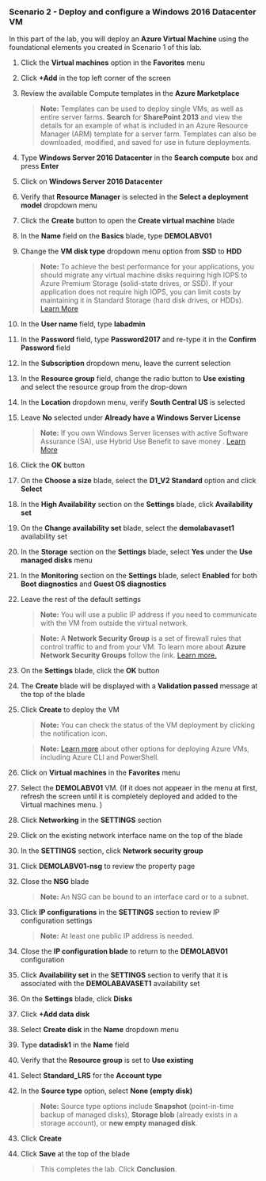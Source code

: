 ### **Scenario 2 - Deploy and configure a Windows 2016 Datacenter VM**

In this part of the lab, you will deploy an **Azure Virtual Machine** using the foundational elements you created in Scenario 1 of this lab.

1. Click the **Virtual machines** option in the **Favorites** menu
2. Click **+Add** in the top left corner of the screen
3. Review the available Compute templates in the **Azure Marketplace**

    >**Note:** Templates can be used to deploy single VMs, as well as entire server farms. **Search** for **SharePoint 2013** and view the details for an example of what is included in an Azure Resource Manager (ARM) template for a server farm. Templates can also be downloaded, modified, and saved for use in future deployments. 
 
4. Type **Windows Server 2016 Datacenter** in the **Search compute** box and press **Enter**
5. Click on **Windows Server 2016 Datacenter**
6. Verify that **Resource Manager** is selected in the **Select a deployment model** dropdown menu
7. Click the **Create** button to open the **Create virtual machine** blade
8. In the **Name** field on the **Basics** blade, type **DEMOLABV01**
9. Change the **VM disk type** dropdown menu option from **SSD** to **HDD**

    >**Note:** To achieve the best performance for your applications, you should migrate any virtual machine disks requiring high IOPS to Azure Premium Storage (solid-state drives, or SSD). If your application does not require high IOPS, you can limit costs by maintaining it in Standard Storage (hard disk drives, or HDDs). [Learn More](https://docs.microsoft.com/en-us/azure/storage/storage-premium-storage)

10. In the **User name** field, type **labadmin**
11. In the **Password** field, type **Password2017** and re-type it in the **Confirm Password** field
12. In the **Subscription** dropdown menu, leave the current selection
13. In the **Resource group** field, change the radio button to **Use existing** and select the **<inject story-id="story://content-private/content/iai/azure100/azure100shared" key="resourceGroupName" />** resource group from the drop-down
14. In the **Location** dropdown menu, verify **South Central US** is selected

13. Leave **No** selected under **Already have a Windows Server License**

    >**Note:** If you own Windows Server licenses with active Software Assurance (SA), use Hybrid Use Benefit to save money . [Learn More](https://azure.microsoft.com/en-us/pricing/hybrid-use-benefit/#services)

15. Click the **OK** button
16. On the **Choose a size** blade, select the **D1_V2 Standard** option and click **Select**
17. In the **High Availability** section on the **Settings** blade, click **Availability set**
18. On the **Change availability set** blade, select the **demolabavaset1** availability set 
19. In the **Storage** section on the **Settings** blade, select **Yes** under the **Use managed disks** menu
20. In the **Monitoring** section on the **Settings** blade, select **Enabled** for both **Boot diagnostics** and **Guest OS diagnostics** 
21. Leave the rest of the default settings

    >**Note:** You will use a public IP address if you need to communicate with the VM from outside the virtual network.

    >**Note:** A **Network Security Group** is a set of firewall rules that control traffic to and from your VM. To learn more about **Azure Network Security Groups** follow the link. [Learn more.](https://docs.microsoft.com/en-us/azure/virtual-network/virtual-networks-nsg)

27. On the **Settings** blade, click the **OK** button
28. The **Create** blade will be displayed with a **Validation passed** message at the top of the blade
29. Click **Create** to deploy the VM

    >**Note:** You can check the status of the VM deployment by clicking the notification icon.

    >**Note:** [Learn more](https://docs.microsoft.com/en-us/azure/virtual-machines/virtual-machines-windows-quick-create-portal?toc=%2fazure%2fvirtual-machines%2fwindows%2ftoc.json) about other options for deploying Azure VMs, including Azure CLI and PowerShell. 

30. Click on **Virtual machines** in the **Favorites** menu
30. Select the **DEMOLABV01** VM. (If it does not appeaer in the menu at first, refresh the screen until it is completely deployed and added to the Virtual machines menu. )
31. Click **Networking** in the **SETTINGS** section
32. Click on the existing network interface name on the top of the blade  
33. In the **SETTINGS** section, click **Network security group**
34. Click **DEMOLABV01-nsg** to review the property page
35. Close the **NSG** blade

    >**Note:** An NSG can be bound to an interface card or to a subnet.

35. Click **IP configurations** in the **SETTINGS** section to review IP configuration settings

    >**Note:** At least one public IP address is needed.

36. Close the **IP configuration blade** to return to the **DEMOLABV01** configuration
37. Click **Availability set** in the **SETTINGS** section to verify that it is associated with the **DEMOLABAVASET1** availability set
38. On the **Settings** blade, click **Disks**
39. Click **+Add data disk**
40. Select **Create disk** in the **Name** dropdown menu 
40. Type **datadisk1** in the **Name** field
41. Verify that the **Resource group** is set to **Use existing**
42. Select **Standard_LRS** for the **Account type** 
43. In the **Source type** option, select **None (empty disk)**

    >**Note:** Source type options include **Snapshot** (point-in-time backup of managed disks), **Storage blob** (already exists in a storage account), or **new empty managed disk**.

44. Click **Create**
46. Click **Save** at the top of the blade

     >This completes the lab. Click **Conclusion**.
